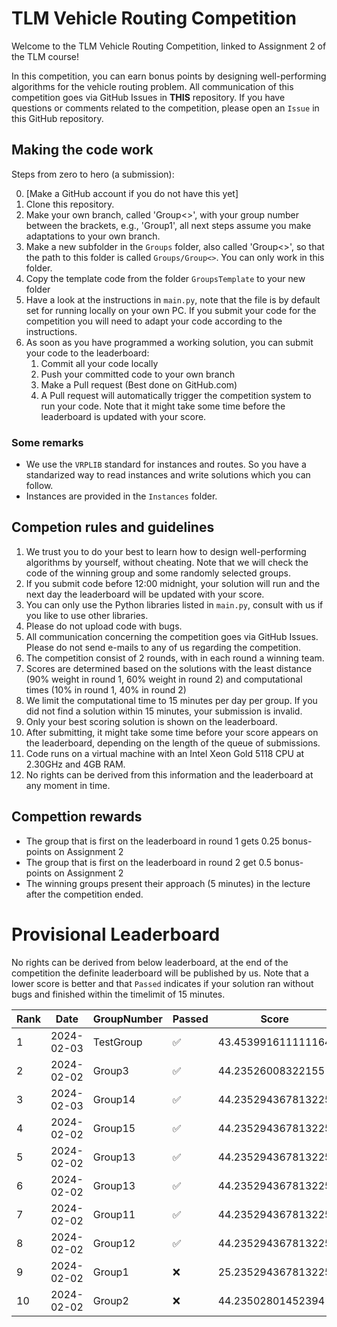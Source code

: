 # TLM Vehicle Routing Competition

Welcome to the TLM Vehicle Routing Competition, linked to Assignment 2 of the TLM course!

In this competition, you can earn bonus points by designing well-performing algorithms for the vehicle routing problem. All communication of this competition goes via GitHub Issues in **THIS** repository. If you have questions or comments related to the competition, please open an `Issue` in this GitHub repository.

## Making the code work

Steps from zero to hero (a submission):

0. [Make a GitHub account if you do not have this yet]
1. Clone this repository.
2. Make your own branch, called 'Group<>', with your group number between the brackets, e.g., 'Group1', all next steps assume you make adaptations to your own branch.
3. Make a new subfolder in the `Groups` folder, also called 'Group<>', so that the path to this folder is called `Groups/Group<>`. You can only work in this folder.
4. Copy the template code from the folder `GroupsTemplate` to your new folder
5. Have a look at the instructions in `main.py`, note that the file is by default set for running locally on your own PC. If you submit your code for the competition you will need to adapt your code according to the instructions.
6. As soon as you have programmed a working solution, you can submit your code to the leaderboard:
   1. Commit all your code locally
   2. Push your committed code to your own branch
   3. Make a Pull request (Best done on GitHub.com)
   4. A Pull request will automatically trigger the competition system to run your code. Note that it might take some time before the leaderboard is updated with your score.

### Some remarks
* We use the `VRPLIB` standard for instances and routes. So you have a standarized way to read instances and write solutions which you can follow.
* Instances are provided in the `Instances` folder.

## Competion rules and guidelines

1. We trust you to do your best to learn how to design well-performing algorithms by yourself, without cheating. Note that we will check the code of the winning group and some randomly selected groups.
2. If you submit code before 12:00 midnight, your solution will run and the next day the leaderboard will be updated with your score.
3. You can only use the Python libraries listed in `main.py`, consult with us if you like to use other libraries.
4. Please do not upload code with bugs.
5. All communication concerning the competition goes via GitHub Issues. Please do not send e-mails to any of us regarding the competition.
6. The competition consist of 2 rounds, with in each round a winning team.
7. Scores are determined based on the solutions with the least distance (90% weight in round 1, 60% weight in round 2) and computational times (10% in round 1, 40% in round 2)
8. We limit the computational time to 15 minutes per day per group. If you did not find a solution within 15 minutes, your submission is invalid.
9. Only your best scoring solution is shown on the leaderboard. 
10. After submitting, it might take some time before your score appears on the leaderboard, depending on the length of the queue of submissions.
11. Code runs on a virtual machine with an Intel Xeon Gold 5118 CPU at 2.30GHz and 4GB RAM.
12. No rights can be derived from this information and the leaderboard at any moment in time.

## Compettion rewards

* The group that is first on the leaderboard in round 1 gets 0.25 bonus-points on Assignment 2
* The group that is first on the leaderboard in round 2 get 0.5 bonus-points on Assignment 2
* The winning groups present their approach (5 minutes) in the lecture after the competition ended.

# Provisional Leaderboard

No rights can be derived from below leaderboard, at the end of the competition the definite leaderboard will be published by us. Note that a lower score is better and that `Passed` indicates if your solution ran without bugs and finished within the timelimit of 15 minutes.

<!-- LEADERBOARD_START -->
| Rank | Date | GroupNumber | Passed | Score | Runtime |
| ------ | ------------ | ------------------- |-------------| ------- | ------- |
| 1 | 2024-02-03 | TestGroup | ✅ | 43.453991611111164 | 0.00s |
| 2 | 2024-02-02 | Group3 | ✅ | 44.23526008322155 | 0.00s |
| 3 | 2024-02-03 | Group14 | ✅ | 44.235294367813225 | 0.00s |
| 4 | 2024-02-02 | Group15 | ✅ | 44.235294367813225 | 0.00s |
| 5 | 2024-02-02 | Group13 | ✅ | 44.235294367813225 | 0.00s |
| 6 | 2024-02-02 | Group13 | ✅ | 44.235294367813225 | 0.00s |
| 7 | 2024-02-02 | Group11 | ✅ | 44.235294367813225 | 0.00s |
| 8 | 2024-02-02 | Group12 | ✅ | 44.235294367813225 | 0.00s |
| 9 | 2024-02-02 | Group1 | ❌ | 25.235294367813225 | 0.00s |
| 10 | 2024-02-02 | Group2 | ❌ | 44.23502801452394 | 0.01s |
<!-- LEADERBOARD_END -->